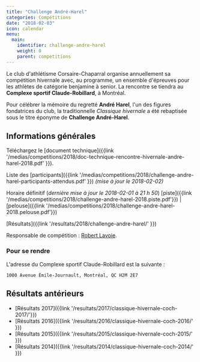 ```yaml
---
title: "Challenge André-Harel"
categories: Compétitions
date: "2018-02-03"
icon: calendar
menu:
  main:
    identifier: challenge-andre-harel
    weight: 0
    parent: competitions
---
```


Le club d'athlétisme Corsaire-Chaparral organise annuellement sa compétition hivernale avec, au programme, un ensemble d'épreuves pour les athlètes de catégorie benjamine à senior. La rencontre se tiendra au **Complexe sportif Claude-Robillard**, à Montréal.

Pour célébrer la mémoire du regretté **André Harel**, l'un des figures fondatrices du club, la traditionnelle _Classique hivernale_ a été rebaptisée sous le titre éponyme de **Challenge André-Harel**.

## Informations générales

Téléchargez le [document technique]({{link '/medias/competitions/2018/doc-technique-rencontre-hivernale-andre-harel-2018.pdf' }}).

Liste des [participants]({{link '/medias/competitions/2018/challenge-andre-harel-participants-attendus.pdf' }}) *(mise à jour le 2018-02-02)*

Horaire définitif (*dernière mise à jour le 2018-02-01 à 21 h 50*) [piste]({{link '/medias/competitions/2018/challenge-andre-harel-2018.piste.pdf'}}) | [pelouse]({{link '/medias/competitions/2018/challenge-andre-harel-2018.pelouse.pdf'}})

[Résultats]({{link '/resultats/2018/challenge-andre-harel/' }})


Responsable de compétition : [Robert Lavoie](mailto:robertlecoach@gmail.com).

### Pour se rendre

L'adresse du Complexe sportif Claude-Robillard est la suivante :

```
1000 Avenue Émile-Journault, Montréal, QC H2M 2E7
```

## Résultats antérieurs

* [Résultats 2017]({{link '/resultats/2017/classique-hivernale-coch-2017/'}})
* [Résultats 2016]({{link '/resultats/2016/classique-hivernale-coch-2016/' }})
* [Résultats 2015]({{link '/resultats/2015/classique-hivernale-coch-2015/' }})
* [Résultats 2014]({{link '/resultats/2014/classique-hivernale-coch-2014/' }})
